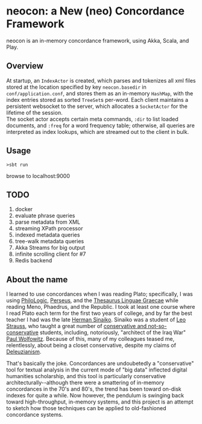 neocon: a New (neo) Concordance Framework
=========================================

neocon is an in-memory concordance framework, using Akka, Scala, and Play.  

Overview
--------
At startup, an `IndexActor` is created, which parses and tokenizes all xml files stored at the location specified by key `neocon.basedir` in `conf/application.conf`, and stores them as an in-memory `HashMap`, with the index entries stored as sorted `TreeSet`s per-word. 
Each client maintains a persistent websocket to the server, which allocates a `SocketActor` for the lifetime of the session.  
The socket actor accepts certain meta commands, `:dir` to list loaded documents, and `:freq` for a word frequency table; otherwise, all queries are interpreted as index lookups, which are streamed out to the client in bulk.

Usage
-----
`>sbt run`

browse to localhost:9000

TODO
----
1. docker
2. evaluate phrase queries
3. parse metadata from XML
4. streaming XPath processor
5. indexed metadata queries
6. tree-walk metadata queries
7. Akka Streams for big output
8. infinite scrolling client for #7
9. Redis backend

About the name
--------------
I learned to use concordances when I was reading Plato; specifically, I was using [PhiloLogic](https://github.com/ARTFL-Project/PhiloLogic4), [Perseus](http://www.perseus.tufts.edu/hopper/), and the [Thesaurus Linguae Graecae](http://stephanus.tlg.uci.edu/) while reading Meno, Phaedrus, and the Republic. I took at least one course where I read Plato each term for the first two years of college, and by far the best teacher I had was the late [Herman Sinaiko](http://news.uchicago.edu/article/2011/10/05/herman-l-sinaiko-longtime-college-professor-and-plato-scholar-1929-2011). Sinaiko was a student of [Leo Strauss](https://en.wikipedia.org/wiki/Leo_Strauss), who taught a great number of [conservative and not-so-conservative](https://en.wikipedia.org/wiki/Leo_Strauss#Straussianism) students, including, notoriously, "architect of the Iraq War" [Paul Wolfowitz](https://en.wikipedia.org/wiki/Paul_Wolfowitz). Because of this, many of my colleagues teased me, relentlessly, about being a closet conservative, despite my claims of [Deleuzianism](https://en.wikipedia.org/wiki/Anti-Oedipus#Schizoanalysis).

That's basically the joke. Concordances are undoubetedly a "conservative" tool for textual analysis in the current mode of "big data" inflected digital humanities scholarship, and this tool is particularly conservative architecturally--although there were a smattering of in-memory concordances in the 70's and 80's, the trend has been toward on-disk indexes for quite a while. Now however, the pendulum is swinging back toward high-throughput, in-memory systems, and this project is an attempt to sketch how those techniques can be applied to old-fashioned concordance systems.
